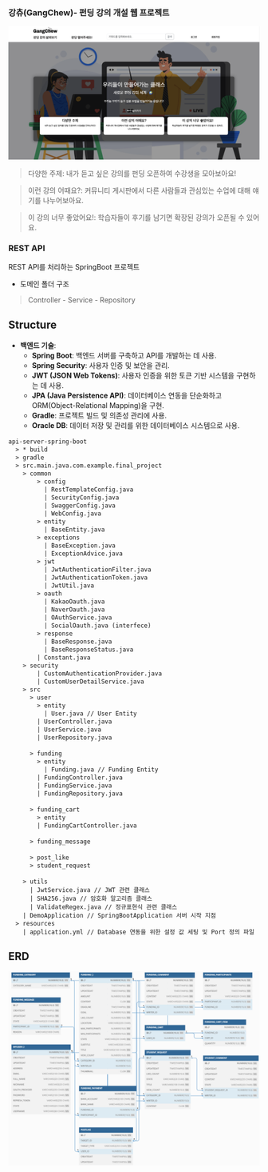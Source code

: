 
### 강츄(GangChew)- 펀딩 강의 개설 웹 프로젝트
![img.png](src/main/resources/static/icon/main.png)
> 다양한 주제: 내가 듣고 싶은 강의를 펀딩 오픈하여 수강생을 모아보아요!

> 이런 강의 어때요?: 커뮤니티 게시판에서 다른 사람들과 관심있는 수업에 대해 얘기를 나누어보아요.

> 이 강의 너무 좋았어요!: 학습자들이 후기를 남기면 확장된 강의가 오픈될 수 있어요.</p>
### REST API
REST API를 처리하는 SpringBoot 프로젝트   


- 도메인 폴더 구조
> Controller - Service - Repository


## Structure
- **백엔드 기술**:
    - **Spring Boot**: 백엔드 서버를 구축하고 API를 개발하는 데 사용.
    - **Spring Security**: 사용자 인증 및 보안을 관리.
    - **JWT (JSON Web Tokens)**: 사용자 인증을 위한 토큰 기반 시스템을 구현하는 데 사용.
    - **JPA (Java Persistence API)**: 데이터베이스 연동을 단순화하고 ORM(Object-Relational Mapping)을 구현.
    - **Gradle**: 프로젝트 빌드 및 의존성 관리에 사용.
    - **Oracle DB**: 데이터 저장 및 관리를 위한 데이터베이스 시스템으로 사용.

```text
api-server-spring-boot
  > * build
  > gradle
  > src.main.java.com.example.final_project
    > common
        > config
          | RestTemplateConfig.java
          | SecurityConfig.java
          | SwaggerConfig.java
          | WebConfig.java
        > entity
          | BaseEntity.java
        > exceptions
          | BaseException.java
          | ExceptionAdvice.java
        > jwt
          | JwtAuthenticationFilter.java
          | JwtAuthenticationToken.java
          | JwtUtil.java
        > oauth
          | KakaoOauth.java
          | NaverOauth.java
          | OAuthService.java
          | SocialOauth.java (interfece)
        > response
          | BaseResponse.java
          | BaseResponseStatus.java
        | Constant.java
    > security
        | CustomAuthenticationProvider.java
        | CustomUserDetailService.java
    > src
      > user
        > entity
          | User.java // User Entity
        | UserController.java
        | UserService.java
        | UserRepository.java
        
      > funding
        > entity
          | Funding.java // Funding Entity
        | FundingController.java
        | FundingService.java
        | FundingRepository.java
        
      > funding_cart
        > entity
        | FundingCartController.java
        
      > funding_message
      
      > post_like
      > student_request
      
    > utils
      | JwtService.java // JWT 관련 클래스
      | SHA256.java // 암호화 알고리즘 클래스
      | ValidateRegex.java // 정규표현식 관련 클래스
    | DemoApplication // SpringBootApplication 서버 시작 지점
  > resources
    | application.yml // Database 연동을 위한 설정 값 세팅 및 Port 정의 파일

```
## ERD
![img_1.png](img_1.png)



